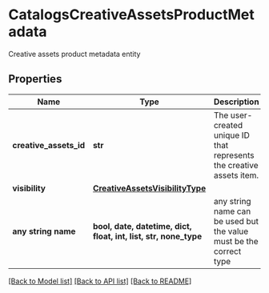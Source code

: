 # CatalogsCreativeAssetsProductMetadata

Creative assets product metadata entity

## Properties
Name | Type | Description | Notes
------------ | ------------- | ------------- | -------------
**creative_assets_id** | **str** | The user-created unique ID that represents the creative assets item. | 
**visibility** | [**CreativeAssetsVisibilityType**](CreativeAssetsVisibilityType.md) |  | 
**any string name** | **bool, date, datetime, dict, float, int, list, str, none_type** | any string name can be used but the value must be the correct type | [optional]

[[Back to Model list]](../README.md#documentation-for-models) [[Back to API list]](../README.md#documentation-for-api-endpoints) [[Back to README]](../README.md)


